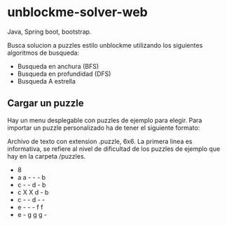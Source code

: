 # unblockme-solver-web
Java, Spring boot, bootstrap.

Busca solucion a puzzles estilo unblockme utilizando los siguientes algoritmos de busqueda:
- Busqueda en anchura (BFS)
- Busqueda en profundidad (DFS)
- Busqueda A estrella

## Cargar un puzzle
Hay un menu desplegable con puzzles de ejemplo para elegir.
Para importar un puzzle personalizado ha de tener el siguiente formato:

Archivo de texto con extension .puzzle, 6x6. La primera linea es informativa, se refiere al nivel de dificultad de los puzzles de ejemplo
que hay en la carpeta /puzzles.

- 8
- a a - - - b
- c - - d - b
- c X X d - b
- c - - d - -
- e - - - f f
- e - g g g -